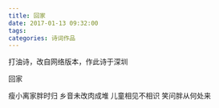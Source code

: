 ```yaml
---
title: 回家
date: 2017-01-13 09:32:00
tags:
categories: 诗词作品
---
```


打油诗，改自网络版本，作此诗于深圳

<!-- more -->

<p class="poem">
回家

瘦小离家胖时归
乡音未改肉成堆
儿童相见不相识
笑问胖从何处来

</p>
